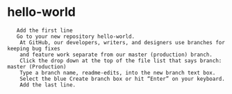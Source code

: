 # hello-world

	   Add the first line
	   Go to your new repository hello-world.
	    At GitHub, our developers, writers, and designers use branches for keeping bug fixes 
	    and feature work separate from our master (production) branch. 
	    Click the drop down at the top of the file list that says branch: master (Production)
	    Type a branch name, readme-edits, into the new branch text box.
	    Select the blue Create branch box or hit “Enter” on your keyboard.
	    Add the last line.
